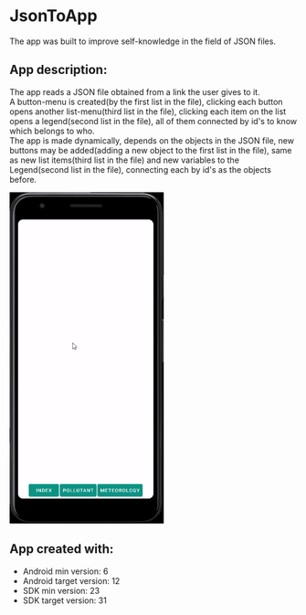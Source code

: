 # JsonToApp

The app was built to improve self-knowledge in the field of JSON files.<br />

## App description:
The app reads a JSON file obtained from a link the user gives to it.<br />
A button-menu is created(by the first list in the file), clicking each button opens another list-menu(third list in the file), clicking each item on the list opens a legend(second list in the file), all of them connected by id's to know which belongs to who.<br />
The app is made dynamically, depends on the objects in the JSON file, new buttons may be added(adding a new object to the first list in the file), same as new list items(third list in the file) and new variables to the Legend(second list in the file), connecting each by id's as the objects before.<br />


<img src = "gif-example.gif" height="580">

## App created with:
* Android min version: 6
* Android target version: 12
* SDK min version: 23
* SDK target version: 31
